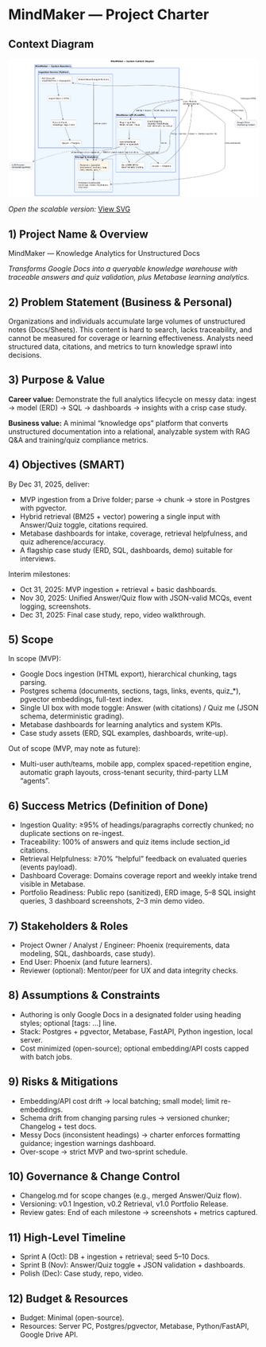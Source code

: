 # MindMaker — Project Charter
## Context Diagram
<a href="diagrams/export/01-context.svg">
  <img src="diagrams/export/01-context.png" alt="MindMaker Context Diagram" width="600">
</a>

*Open the scalable version:* [View SVG](diagrams/export/01-context.svg)

## 1) Project Name & Overview
MindMaker — Knowledge Analytics for Unstructured Docs

*Transforms Google Docs into a queryable knowledge warehouse with traceable answers and quiz validation, plus Metabase learning analytics.*
## 2) Problem Statement (Business & Personal)
Organizations and individuals accumulate large volumes of unstructured notes (Docs/Sheets).
This content is hard to search, lacks traceability, and cannot be measured for coverage or learning effectiveness.
Analysts need structured data, citations, and metrics to turn knowledge sprawl into decisions.
## 3) Purpose & Value
**Career value:** Demonstrate the full analytics lifecycle on messy data: ingest → model (ERD) → SQL → dashboards → insights with a crisp case study.

**Business value:** A minimal “knowledge ops” platform that converts unstructured documentation into a relational, analyzable system with RAG Q&A and training/quiz compliance metrics.
## 4) Objectives (SMART)
By Dec 31, 2025, deliver:
- MVP ingestion from a Drive folder; parse → chunk → store in Postgres with pgvector.
- Hybrid retrieval (BM25 + vector) powering a single input with Answer/Quiz toggle, citations required.
- Metabase dashboards for intake, coverage, retrieval helpfulness, and quiz adherence/accuracy.
- A flagship case study (ERD, SQL, dashboards, demo) suitable for interviews.

Interim milestones:
- Oct 31, 2025: MVP ingestion + retrieval + basic dashboards.
- Nov 30, 2025: Unified Answer/Quiz flow with JSON-valid MCQs, event logging, screenshots.
- Dec 31, 2025: Final case study, repo, video walkthrough.
## 5) Scope
In scope (MVP):
- Google Docs ingestion (HTML export), hierarchical chunking, tags parsing.
- Postgres schema (documents, sections, tags, links, events, quiz_*), pgvector embeddings, full-text index.
- Single UI box with mode toggle: Answer (with citations) / Quiz me (JSON schema, deterministic grading).
- Metabase dashboards for learning analytics and system KPIs.
- Case study assets (ERD, SQL examples, dashboards, write-up).

Out of scope (MVP, may note as future):
- Multi-user auth/teams, mobile app, complex spaced-repetition engine, automatic graph layouts, cross-tenant security, third-party LLM “agents”.
## 6) Success Metrics (Definition of Done)
- Ingestion Quality: ≥95% of headings/paragraphs correctly chunked; no duplicate sections on re-ingest.
- Traceability: 100% of answers and quiz items include section_id citations.
- Retrieval Helpfulness: ≥70% “helpful” feedback on evaluated queries (events payload).
- Dashboard Coverage: Domains coverage report and weekly intake trend visible in Metabase.
- Portfolio Readiness: Public repo (sanitized), ERD image, 5–8 SQL insight queries, 3 dashboard screenshots, 2–3 min demo video.
## 7) Stakeholders & Roles
- Project Owner / Analyst / Engineer: Phoenix (requirements, data modeling, SQL, dashboards, case study).
- End User: Phoenix (and future learners).
- Reviewer (optional): Mentor/peer for UX and data integrity checks.
## 8) Assumptions & Constraints
- Authoring is only Google Docs in a designated folder using heading styles; optional [tags: …] line.
- Stack: Postgres + pgvector, Metabase, FastAPI, Python ingestion, local server.
- Cost minimized (open-source); optional embedding/API costs capped with batch jobs.
## 9) Risks & Mitigations
- Embedding/API cost drift → local batching; small model; limit re-embeddings.
- Schema drift from changing parsing rules → versioned chunker; Changelog + test docs.
- Messy Docs (inconsistent headings) → charter enforces formatting guidance; ingestion warnings dashboard.
- Over-scope → strict MVP and two-sprint schedule.
## 10) Governance & Change Control
- Changelog.md for scope changes (e.g., merged Answer/Quiz flow).
- Versioning: v0.1 Ingestion, v0.2 Retrieval, v1.0 Portfolio Release.
- Review gates: End of each milestone → screenshots + metrics captured.
## 11) High-Level Timeline
- Sprint A (Oct): DB + ingestion + retrieval; seed 5–10 Docs.
- Sprint B (Nov): Answer/Quiz toggle + JSON validation + dashboards.
- Polish (Dec): Case study, repo, video.
## 12) Budget & Resources
- Budget: Minimal (open-source).
- Resources: Server PC, Postgres/pgvector, Metabase, Python/FastAPI, Google Drive API.
